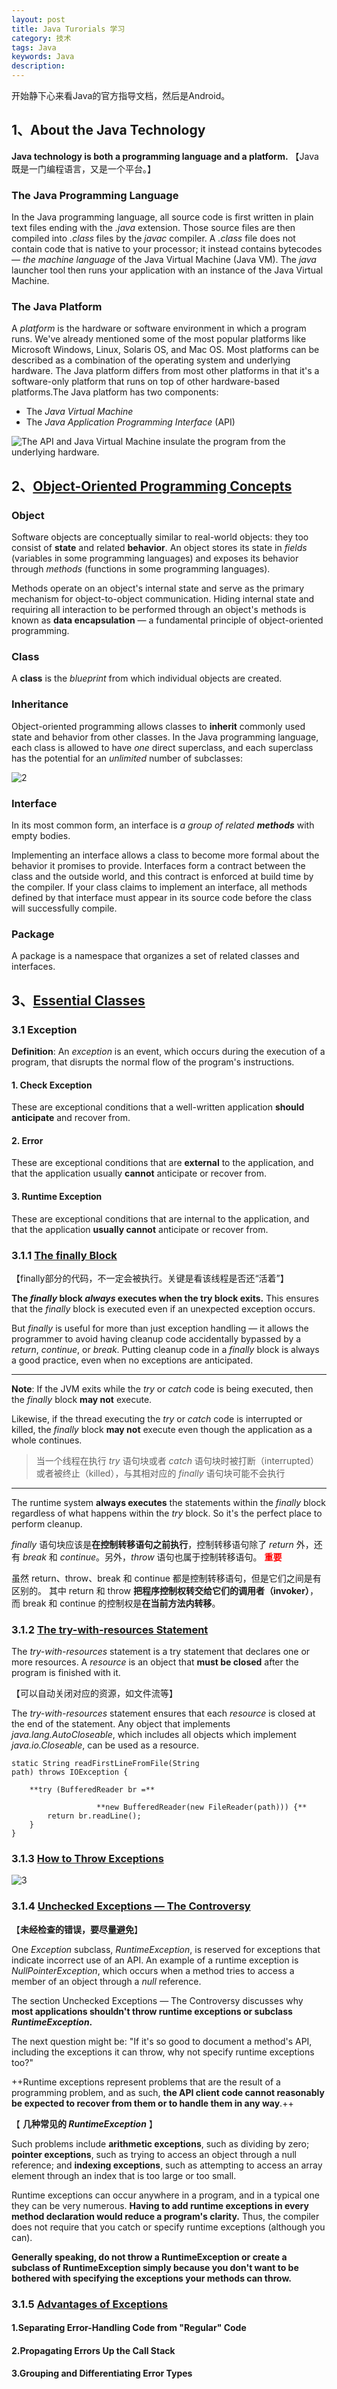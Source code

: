 ```yaml
---
layout: post
title: Java Turorials 学习
category: 技术
tags: Java
keywords: Java
description: 
---
```



开始静下心来看Java的官方指导文档，然后是Android。

## 1、About the Java Technology

**Java technology is both a programming language and a platform.**
【Java既是一门编程语言，又是一个平台。】

### The Java Programming Language
In the Java programming language, all source code is first written in plain text files ending with the *.java* extension. 
Those source files are then compiled into *.class* files by the *javac* compiler. 
A *.class* file does not contain code that is native to your processor; it instead contains bytecodes 
— *the machine language* of the Java Virtual Machine (Java VM). 
The *java* launcher tool then runs your application with an instance of the Java Virtual Machine.


### The Java Platform

A *platform* is the hardware or software environment in which a program runs. 
We've already mentioned some of the most popular platforms like Microsoft Windows, Linux, Solaris OS, and Mac OS. 
Most platforms can be described as a combination of the operating system and underlying hardware. 
The Java platform differs from most other platforms in that it's a software-only platform that runs on top of 
other hardware-based platforms.The Java platform has two components:

- The *Java Virtual Machine*
- The *Java Application Programming Interface* (API)

![The API and Java Virtual Machine insulate the program from the underlying hardware.](http://docs.oracle.com/javase/tutorial/figures/getStarted/getStarted-jvm.gif)

## 2、[Object-Oriented Programming Concepts](http://docs.oracle.com/javase/tutorial/java/concepts/index.html)

### Object
Software objects are conceptually similar to real-world objects: they too consist of **state** and related **behavior**. An object stores its state in *fields* (variables in some programming languages) and exposes its behavior through *methods* (functions in some programming languages). 

Methods operate on an object's internal state and serve as the primary mechanism for object-to-object communication. Hiding internal state and requiring all interaction to be performed through an object's methods is known as **data encapsulation** — a fundamental principle of object-oriented programming.

### Class
 A **class** is the *blueprint* from which individual objects are created.

### Inheritance
Object-oriented programming allows classes to **inherit** commonly used state and behavior from other classes. 
In the Java programming language, each class is allowed to have *one* direct superclass, and each superclass has the potential for an *unlimited* number of subclasses:

![2](http://docs.oracle.com/javase/tutorial/figures/java/concepts-bikeHierarchy.gif)

### Interface
In its most common form, an interface is *a group of related **methods*** with empty bodies.

Implementing an interface allows a class to become more formal about the behavior it promises to provide. Interfaces form a contract between the class and the outside world, and this contract is enforced at build time by the compiler. If your class claims to implement an interface, all methods defined by that interface must appear in its source code before the class will successfully compile.

### Package
A package is a namespace that organizes a set of related classes and interfaces. 

## 3、[Essential Classes](http://docs.oracle.com/javase/tutorial/essential/index.html)

### 3.1 Exception

**Definition**: An *exception* is an event, which occurs during the execution of a program, that disrupts the normal flow of the program's instructions.

#### 1. Check Exception
These are exceptional conditions that a well-written application **should anticipate** and recover from.
#### 2. Error
These are exceptional conditions that are **external** to the application, and that the application usually **cannot** anticipate or recover from. 
#### 3. Runtime Exception
These are exceptional conditions that are internal to the application, and that the application **usually cannot** anticipate or recover from. 


### 3.1.1 [The finally Block](http://docs.oracle.com/javase/tutorial/essential/exceptions/finally.html)
【finally部分的代码，不一定会被执行。关键是看该线程是否还“活着”】

**The *finally* block *always* executes when the try block exits.**
This ensures that the *finally* block is executed even if an unexpected exception occurs. 

But *finally* is useful for more than just exception handling — it allows the programmer to avoid having cleanup code accidentally bypassed by a *return*, *continue*, or *break*. Putting cleanup code in a *finally* block is always a good practice, even when no exceptions are anticipated.

---
**Note**: If the JVM exits while the *try* or *catch* code is being executed, 
then the *finally* block **may not** execute. 

Likewise, if the thread executing the *try* or *catch* code is interrupted or killed, 
the *finally* block **may not** execute even though the application as a whole continues.

> 当一个线程在执行 *try* 语句块或者 *catch* 语句块时被打断（interrupted）或者被终止（killed），与其相对应的 *finally* 语句块可能不会执行

---

The runtime system **always executes** the statements within the *finally* block regardless of what happens within the *try* block. So it's the perfect place to perform cleanup.

*finally* 语句块应该是**在控制转移语句之前执行**，控制转移语句除了 *return* 外，还有 *break* 和 *continue*。另外，*throw* 语句也属于控制转移语句。
<font color=red>**重要**</font>

虽然 return、throw、break 和 continue 都是控制转移语句，但是它们之间是有区别的。
其中 return 和 throw **把程序控制权转交给它们的调用者（invoker）**，
而 break 和 continue 的控制权是**在当前方法内转移**。

### 3.1.2 [The try-with-resources Statement](http://docs.oracle.com/javase/tutorial/essential/exceptions/tryResourceClose.html)
The *try-with-resources* statement is a try statement that declares one or more resources. A *resource* is an object that **must be closed** after the program is finished with it. 

【可以自动关闭对应的资源，如文件流等】

The *try-with-resources* statement ensures that each *resource* is closed at the end of the statement. Any object that implements *java.lang.AutoCloseable*, which includes all objects which implement *java.io.Closeable*, can be used as a resource.


```
static String readFirstLineFromFile(String 
path) throws IOException {

    **try (BufferedReader br =**

                   **new BufferedReader(new FileReader(path))) {**
        return br.readLine();
    }
}
```

### 3.1.3 [How to Throw Exceptions](http://docs.oracle.com/javase/tutorial/essential/exceptions/throwing.html)

![3](http://docs.oracle.com/javase/tutorial/figures/essential/exceptions-throwable.gif)


### 3.1.4 [Unchecked Exceptions — The Controversy](http://docs.oracle.com/javase/tutorial/essential/exceptions/runtime.html)
【**未经检查的错误，要尽量避免**】

One *Exception* subclass, *RuntimeException*, is reserved for exceptions that indicate incorrect use of an API. An example of a runtime exception is *NullPointerException*, which occurs when a method tries to access a member of an object through a *null* reference. 

The section Unchecked Exceptions — The Controversy discusses why **most applications shouldn't throw runtime exceptions or subclass *RuntimeException*.**

The next question might be: "If it's so good to document a method's API, including the exceptions it can throw, why not specify runtime exceptions too?" 

++Runtime exceptions represent problems that are the result of a programming problem, and as such, **the API client code cannot reasonably be expected to recover from them or to handle them in any way**.++ 

【 **几种常见的 *RuntimeException*** 】

Such problems include **arithmetic exceptions**, such as dividing by zero; **pointer exceptions**, such as trying to access an object through a null reference; and **indexing exceptions**, such as attempting to access an array element through an index that is too large or too small.

Runtime exceptions can occur anywhere in a program, and in a typical one they can be very numerous. **Having to add runtime exceptions in every method declaration would reduce a program's clarity.** Thus, the compiler does not require that you catch or specify runtime exceptions (although you can).

**Generally speaking, do not throw a RuntimeException or create a subclass of RuntimeException simply because you don't want to be bothered with specifying the exceptions your methods can throw.**

### 3.1.5 [Advantages of Exceptions](http://docs.oracle.com/javase/tutorial/essential/exceptions/advantages.html)

#### 1.Separating Error-Handling Code from "Regular" Code

#### 2.Propagating Errors Up the Call Stack

#### 3.Grouping and Differentiating Error Types
